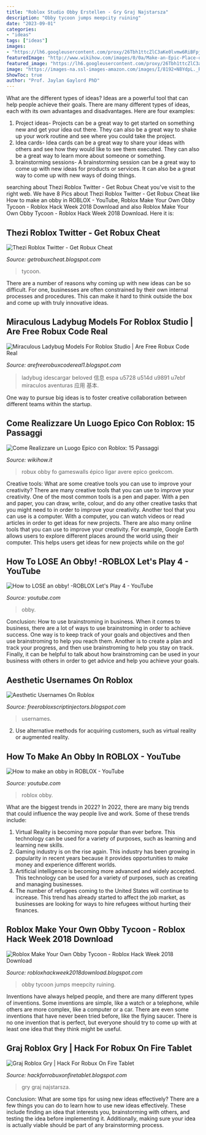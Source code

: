 ```yaml
---
title: "Roblox Studio Obby Erstellen - Gry Graj Najstarsza"
description: "Obby tycoon jumps meepcity ruining"
date: "2023-09-01"
categories:
- "ideas"
tags: ["ideas"]
images:
- "https://lh6.googleusercontent.com/proxy/26Tbh1ttcZlC3aKe0lvmw6RiBFpjBD_fFDiqehvMHol3DZn1M8gEa34gQQnGUkh-SeP0s0Ez85K3AP6TA2ZbwfHv0jBxk4IqI4s0AEZbP7u6=w1200-h630-p-k-no-nu"
featuredImage: "http://www.wikihow.com/images/0/0a/Make-an-Epic-Place-on-Roblox-Step-15-Version-3.jpg"
featured_image: "https://lh6.googleusercontent.com/proxy/26Tbh1ttcZlC3aKe0lvmw6RiBFpjBD_fFDiqehvMHol3DZn1M8gEa34gQQnGUkh-SeP0s0Ez85K3AP6TA2ZbwfHv0jBxk4IqI4s0AEZbP7u6=w1200-h630-p-k-no-nu"
image: "https://images-na.ssl-images-amazon.com/images/I/8192+N8YdpL._RI_.jpg"
ShowToc: true
author: "Prof. Jaylan Gaylord PhD"
---
```



What are the different types of ideas?
Ideas are a powerful tool that can help people achieve their goals. There are many different types of ideas, each with its own advantages and disadvantages. Here are four examples: 
1. Project ideas- Projects can be a great way to get started on something new and get your idea out there. They can also be a great way to shake up your work routine and see where you could take the project. 
2. Idea cards- Idea cards can be a great way to share your ideas with others and see how they would like to see them executed. They can also be a great way to learn more about someone or something. 
3. brainstorming sessions- A brainstorming session can be a great way to come up with new ideas for products or services. It can also be a great way to come up with new ways of doing things.

	

		
searching about Thezi Roblox Twitter - Get Robux Cheat you've visit to the right web. We have 8 Pics about Thezi Roblox Twitter - Get Robux Cheat like How to make an obby in ROBLOX - YouTube, Roblox Make Your Own Obby Tycoon - Roblox Hack Week 2018 Download and also Roblox Make Your Own Obby Tycoon - Roblox Hack Week 2018 Download. Here it is:
		
    
## Thezi Roblox Twitter - Get Robux Cheat

<img loading=lazy src="https://i.ytimg.com/vi/6mT7dOKpwA0/maxresdefault.jpg" onerror="this.onerror=null;this.src='https://tse1.mm.bing.net/th?id=OIP.Oz5zAqh5dZRkJO6kF9Z42gHaEK&amp;pid=15.1';" alt="Thezi Roblox Twitter - Get Robux Cheat">

_Source: getrobuxcheat.blogspot.com_

>tycoon. 

	

There are a number of reasons why coming up with new ideas can be so difficult. For one, businesses are often constrained by their own internal processes and procedures. This can make it hard to think outside the box and come up with truly innovative ideas.

    
## Miraculous Ladybug Models For Roblox Studio | Are Free Robux Code Real

<img loading=lazy src="https://is5-ssl.mzstatic.com/image/thumb/Purple123/v4/99/d9/4d/99d94da4-5bcf-79cf-d0a0-0cc7836c11cf/mzl.xakqxujn.jpg/643x0w.jpg" onerror="this.onerror=null;this.src='https://tse2.mm.bing.net/th?id=OIP.YyhTc4LRF7aSIOQxPFk0RAHaJ4&amp;pid=15.1';" alt="Miraculous Ladybug Models For Roblox Studio | Are Free Robux Code Real">

_Source: arefreerobuxcodereal1.blogspot.com_

>ladybug idescargar beloved 信息 espa u5728 u514d u9891 u7ebf miraculos aventuras 应用 基本. 

	

One way to pursue big ideas is to foster creative collaboration between different teams within the startup.

    
## Come Realizzare Un Luogo Epico Con Roblox: 15 Passaggi

<img loading=lazy src="http://www.wikihow.com/images/0/0a/Make-an-Epic-Place-on-Roblox-Step-15-Version-3.jpg" onerror="this.onerror=null;this.src='https://tse1.mm.bing.net/th?id=OIP.lV8G_yrt_IfjBhQA1i_UCAHaFj&amp;pid=15.1';" alt="Come Realizzare un Luogo Epico con Roblox: 15 Passaggi">

_Source: wikihow.it_

>robux obby fo gameswalls épico ligar avere epico geekcom. 

	

Creative tools: What are some creative tools you can use to improve your creativity?
There are many creative tools that you can use to improve your creativity. One of the most common tools is a pen and paper. With a pen and paper, you can draw, write, colour, and do any other creative tasks that you might need to in order to improve your creativity. Another tool that you can use is a computer. With a computer, you can watch videos or read articles in order to get ideas for new projects. There are also many online tools that you can use to improve your creativity. For example, Google Earth allows users to explore different places around the world using their computer. This helps users get ideas for new projects while on the go!

    
## How To LOSE An Obby! -ROBLOX Let&#039;s Play 4 - YouTube

<img loading=lazy src="https://i.ytimg.com/vi/RhXyZ0eTkuU/maxresdefault.jpg" onerror="this.onerror=null;this.src='https://tse2.mm.bing.net/th?id=OIP.MqcODZ5s-MpJyv9OogEduQHaEK&amp;pid=15.1';" alt="How to LOSE an obby! -ROBLOX Let&#039;s Play 4 - YouTube">

_Source: youtube.com_

>obby. 

	

Conclusion: How to use brainstroming in business.
When it comes to business, there are a lot of ways to use brainstroming in order to achieve success. One way is to keep track of your goals and objectives and then use brainstroming to help you reach them. Another is to create a plan and track your progress, and then use brainstroming to help you stay on track. Finally, it can be helpful to talk about how brainstroming can be used in your business with others in order to get advice and help you achieve your goals.

    
## Aesthetic Usernames On Roblox

<img loading=lazy src="https://lh6.googleusercontent.com/proxy/26Tbh1ttcZlC3aKe0lvmw6RiBFpjBD_fFDiqehvMHol3DZn1M8gEa34gQQnGUkh-SeP0s0Ez85K3AP6TA2ZbwfHv0jBxk4IqI4s0AEZbP7u6=w1200-h630-p-k-no-nu" onerror="this.onerror=null;this.src='https://tse4.mm.bing.net/th?id=OIP._x5GHJzx0dU250-U3fk8qQAAAA&amp;pid=15.1';" alt="Aesthetic Usernames On Roblox">

_Source: freerobloxscriptinjectors.blogspot.com_

>usernames. 

	

2. Use alternative methods for acquiring customers, such as virtual reality or augmented reality.

    
## How To Make An Obby In ROBLOX - YouTube

<img loading=lazy src="https://i.ytimg.com/vi/uzrqMq7H05Q/maxresdefault.jpg" onerror="this.onerror=null;this.src='https://tse3.mm.bing.net/th?id=OIP.U7yv8R0h0kJBd_kmjhXFCgHaEK&amp;pid=15.1';" alt="How to make an obby in ROBLOX - YouTube">

_Source: youtube.com_

>roblox obby. 

	

What are the biggest trends in 2022?
In 2022, there are many big trends that could influence the way people live and work. Some of these trends include: 
1) Virtual Reality is becoming more popular than ever before. This technology can be used for a variety of purposes, such as learning and learning new skills. 
2) Gaming industry is on the rise again. This industry has been growing in popularity in recent years because it provides opportunities to make money and experience different worlds. 
3) Artificial intelligence is becoming more advanced and widely accepted. This technology can be used for a variety of purposes, such as creating and managing businesses. 
4) The number of refugees coming to the United States will continue to increase. This trend has already started to affect the job market, as businesses are looking for ways to hire refugees without hurting their finances.

    
## Roblox Make Your Own Obby Tycoon - Roblox Hack Week 2018 Download

<img loading=lazy src="https://images-na.ssl-images-amazon.com/images/I/8192+N8YdpL._RI_.jpg" onerror="this.onerror=null;this.src='https://tse4.mm.bing.net/th?id=OIP.Qe3JO6ucV21D7kwxRdAYhAHaFj&amp;pid=15.1';" alt="Roblox Make Your Own Obby Tycoon - Roblox Hack Week 2018 Download">

_Source: robloxhackweek2018download.blogspot.com_

>obby tycoon jumps meepcity ruining. 

	

Inventions have always helped people, and there are many different types of inventions. Some inventions are simple, like a watch or a telephone, while others are more complex, like a computer or a car. There are even some inventions that have never been tried before, like the flying saucer. There is no one invention that is perfect, but everyone should try to come up with at least one idea that they think might be useful.

    
## Graj Roblox Gry | Hack For Robux On Fire Tablet

<img loading=lazy src="https://i.ytimg.com/vi/Avb-t9FGHOc/maxresdefault.jpg" onerror="this.onerror=null;this.src='https://tse2.mm.bing.net/th?id=OIP.xL18oZAwFzszFM-lsl6OnAHaEK&amp;pid=15.1';" alt="Graj Roblox Gry | Hack For Robux On Fire Tablet">

_Source: hackforrobuxonfiretablet.blogspot.com_

>gry graj najstarsza. 

	

Conclusion: What are some tips for using new ideas effectively?
There are a few things you can do to learn how to use new ideas effectively. These include finding an idea that interests you, brainstorming with others, and testing the idea before implementing it. Additionally, making sure your idea is actually viable should be part of any brainstorming process.

